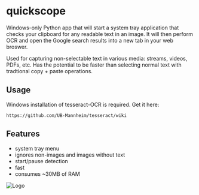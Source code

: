 # quickscope

Windows-only Python app that will start a system tray application that checks your clipboard for any readable text in an image. It will then perform OCR and open the Google search results into a new tab in your web broswer.

Used for capturing non-selectable text in various media: streams, videos, PDFs, etc. Has the potential to be faster than selecting normal text with tradtional copy + paste operations.

## Usage

Windows installation of tesseract-OCR is required. Get it here:

```https://github.com/UB-Mannheim/tesseract/wiki```
## Features

- system tray menu
- ignores non-images and images without text
- start/pause detection
- fast
- consumes ~30MB of RAM

![Logo](https://github.com/sudokill/quickscope/blob/main/qs.png?raw=true)
